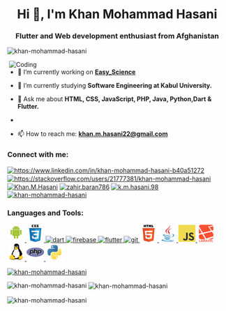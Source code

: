 <h1 align="center">Hi 👋, I'm Khan Mohammad Hasani</h1>
<h3 align="center">Flutter and Web development enthusiast from Afghanistan</h3>

<!-- Profile view count -->
<p align="left"> <img src="https://komarev.com/ghpvc/?username=khan-mohammad-hasani&label=Profile%20views&color=0e75b6&style=flat" alt="khan-mohammad-hasani" /> </p>

<!-- gif -->
<img align="right" alt="Coding" width="500" src="https://camo.githubusercontent.com/7de37139d0b4c1ce40865e799b446c0e963a3dd8fb68d239707237c40604fa3d/68747470733a2f2f63646e2e6472696262626c652e636f6d2f75736572732f3733303730332f73637265656e73686f74732f363538313234332f6176656e746f2e676966">

<!-- About -->

- 🔭 I’m currently working on [**Easy_Science**](https://github.com/khan-mohammad-hasani/easy_science)

- 🌱 I’m currently studying **Software Engineering at Kabul University.**

- 💬 Ask me about **HTML, CSS, JavaScript, PHP, Java, Python,Dart & Flutter.**
- 
- 📫 How to reach me: **khan.m.hasani22@gmail.com**

<!-- Contact info -->
<h3 align="left">Connect with me:</h3>
<p align="left">
<!-- Linkedin -->
<a href="https://linkedin.com/in/https://www.linkedin.com/in/khan-mohammad-hasani-b40a51272" target="blank"><img align="center" src="https://raw.githubusercontent.com/rahuldkjain/github-profile-readme-generator/master/src/images/icons/Social/linked-in-alt.svg" alt="https://www.linkedin.com/in/khan-mohammad-hasani-b40a51272" height="30" width="40" /></a>
<!-- StackOverFlow -->
<a href="https://stackoverflow.com/users/21777381/khan-mohammad-hasani" target="blank"><img align="center" src="https://raw.githubusercontent.com/rahuldkjain/github-profile-readme-generator/master/src/images/icons/Social/stack-overflow.svg" alt="https://stackoverflow.com/users/21777381/khan-mohammad-hasani" height="30" width="40" /></a>
<!-- Whatsapp -->
<a href="https://wa.me/93731307477" target="blank"><img align="center" src="https://raw.githubusercontent.com/rahuldkjain/github-profile-readme-generator/master/src/images/icons/Social/whatsapp.svg" alt="Khan.M.Hasani" height="30" width="40" /></a>
<!-- Facebook -->
<a href="https://fb.com/khanmohammad.hasani.98" target="blank"><img align="center" src="https://raw.githubusercontent.com/rahuldkjain/github-profile-readme-generator/master/src/images/icons/Social/facebook.svg" alt="zahir.baran786" height="30" width="40" /></a>
<!-- Instagram -->
<a href="https://instagram.com/https://instagram.com/k.m.hasani.98" target="blank"><img align="center" src="https://raw.githubusercontent.com/rahuldkjain/github-profile-readme-generator/master/src/images/icons/Social/instagram.svg" alt="k.m.hasani.98" height="30" width="40" /></a>
<!-- Youtube Channel -->
<a href="https://www.youtube.com/@khanmohammadhasani1483" target="blank"><img align="center" src="https://raw.githubusercontent.com/rahuldkjain/github-profile-readme-generator/master/src/images/icons/Social/youtube.svg" alt="khan-mohammad-hasani" height="30" width="40" /></a>
</p>

<h3 align="left">Languages and Tools:</h3>
<p align="left"> <a href="https://developer.android.com" target="_blank" rel="noreferrer"> <img src="https://raw.githubusercontent.com/devicons/devicon/master/icons/android/android-original-wordmark.svg" alt="android" width="40" height="40"/> </a> <a href="https://www.w3schools.com/css/" target="_blank" rel="noreferrer"> <img src="https://raw.githubusercontent.com/devicons/devicon/master/icons/css3/css3-original-wordmark.svg" alt="css3" width="40" height="40"/> </a> <a href="https://dart.dev" target="_blank" rel="noreferrer"> <img src="https://www.vectorlogo.zone/logos/dartlang/dartlang-icon.svg" alt="dart" width="40" height="40"/> </a> <a href="https://firebase.google.com/" target="_blank" rel="noreferrer"> <img src="https://www.vectorlogo.zone/logos/firebase/firebase-icon.svg" alt="firebase" width="40" height="40"/> </a> <a href="https://flutter.dev" target="_blank" rel="noreferrer"> <img src="https://www.vectorlogo.zone/logos/flutterio/flutterio-icon.svg" alt="flutter" width="40" height="40"/> </a> <a href="https://git-scm.com/" target="_blank" rel="noreferrer"> <img src="https://www.vectorlogo.zone/logos/git-scm/git-scm-icon.svg" alt="git" width="40" height="40"/> </a> <a href="https://www.w3.org/html/" target="_blank" rel="noreferrer"> <img src="https://raw.githubusercontent.com/devicons/devicon/master/icons/html5/html5-original-wordmark.svg" alt="html5" width="40" height="40"/> </a> <a href="https://www.java.com" target="_blank" rel="noreferrer"> <img src="https://raw.githubusercontent.com/devicons/devicon/master/icons/java/java-original.svg" alt="java" width="40" height="40"/> </a> <a href="https://developer.mozilla.org/en-US/docs/Web/JavaScript" target="_blank" rel="noreferrer"> <img src="https://raw.githubusercontent.com/devicons/devicon/master/icons/javascript/javascript-original.svg" alt="javascript" width="40" height="40"/> </a> <a href="https://laravel.com/" target="_blank" rel="noreferrer"> <img src="https://raw.githubusercontent.com/devicons/devicon/master/icons/laravel/laravel-plain-wordmark.svg" alt="laravel" width="40" height="40"/> </a> <a href="https://www.linux.org/" target="_blank" rel="noreferrer"> <img src="https://raw.githubusercontent.com/devicons/devicon/master/icons/linux/linux-original.svg" alt="linux" width="40" height="40"/> </a> <a href="https://www.php.net" target="_blank" rel="noreferrer"> <img src="https://raw.githubusercontent.com/devicons/devicon/master/icons/php/php-original.svg" alt="php" width="40" height="40"/> </a> <a href="https://www.python.org" target="_blank" rel="noreferrer"> <img src="https://raw.githubusercontent.com/devicons/devicon/master/icons/python/python-original.svg" alt="python" width="40" height="40"/> </a> </p>

<!-- Profile trophy -->
<p align="left"> <a href="https://github.com/ryo-ma/github-profile-trophy"><img src="https://github-profile-trophy.vercel.app/?username=khan-mohammad-hasani" alt="khan-mohammad-hasani" /></a> </p>

<p><img align="left" src="https://github-readme-stats.vercel.app/api/top-langs?username=khan-mohammad-hasani&show_icons=true&locale=en&layout=compact" alt="khan-mohammad-hasani" /></p>

<p>&nbsp;<img align="center" src="https://github-readme-stats.vercel.app/api?username=khan-mohammad-hasani&show_icons=true&locale=en" alt="khan-mohammad-hasani" /></p>

<p><img align="center" src="https://github-readme-streak-stats.herokuapp.com/?user=khan-mohammad-hasani&" alt="khan-mohammad-hasani" /></p>
